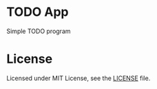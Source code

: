 # TODO App

Simple TODO program

# License
Licensed under MIT License, see the [LICENSE](./LICENSE) file.